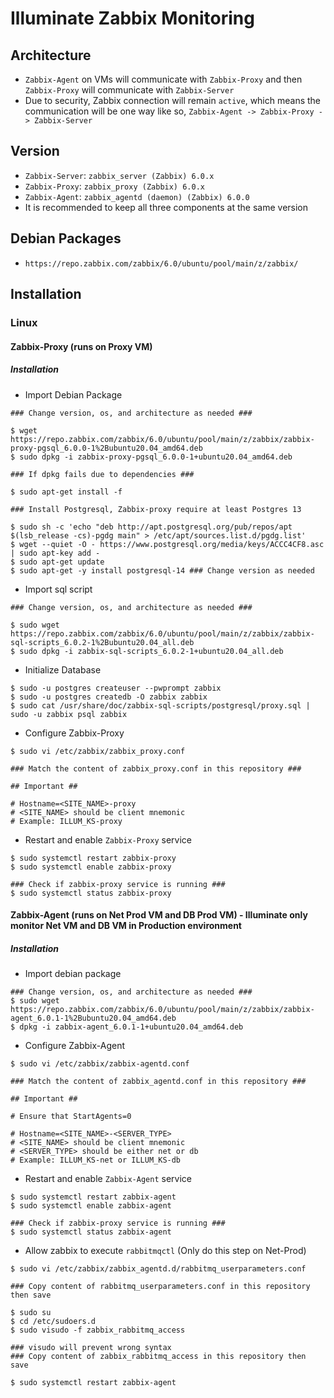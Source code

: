 # Illuminate Zabbix Monitoring

## Architecture
* `Zabbix-Agent` on VMs will communicate with `Zabbix-Proxy` and then `Zabbix-Proxy` 
will communicate with `Zabbix-Server`
* Due to security, Zabbix connection will remain `active`, which means
the communication will be one way like so, `Zabbix-Agent -> Zabbix-Proxy -> Zabbix-Server`

## Version
* `Zabbix-Server`: `zabbix_server (Zabbix) 6.0.x`
* `Zabbix-Proxy`: `zabbix_proxy (Zabbix) 6.0.x`
* `Zabbix-Agent`: `zabbix_agentd (daemon) (Zabbix) 6.0.0`
* It is recommended to keep all three components at the same version

## Debian Packages
* `https://repo.zabbix.com/zabbix/6.0/ubuntu/pool/main/z/zabbix/`

## Installation
### Linux
#### Zabbix-Proxy (runs on Proxy VM)
##### Installation
* Import Debian Package
```shell
### Change version, os, and architecture as needed ###
  
$ wget https://repo.zabbix.com/zabbix/6.0/ubuntu/pool/main/z/zabbix/zabbix-proxy-pgsql_6.0.0-1%2Bubuntu20.04_amd64.deb
$ sudo dpkg -i zabbix-proxy-pgsql_6.0.0-1+ubuntu20.04_amd64.deb

### If dpkg fails due to dependencies ###

$ sudo apt-get install -f

### Install Postgresql, Zabbix-proxy require at least Postgres 13

$ sudo sh -c 'echo "deb http://apt.postgresql.org/pub/repos/apt $(lsb_release -cs)-pgdg main" > /etc/apt/sources.list.d/pgdg.list'
$ wget --quiet -O - https://www.postgresql.org/media/keys/ACCC4CF8.asc | sudo apt-key add -
$ sudo apt-get update
$ sudo apt-get -y install postgresql-14 ### Change version as needed
```
* Import sql script
```shell
### Change version, os, and architecture as needed ###

$ sudo wget https://repo.zabbix.com/zabbix/6.0/ubuntu/pool/main/z/zabbix/zabbix-sql-scripts_6.0.2-1%2Bubuntu20.04_all.deb
$ sudo dpkg -i zabbix-sql-scripts_6.0.2-1+ubuntu20.04_all.deb
```
* Initialize Database
```shell
$ sudo -u postgres createuser --pwprompt zabbix
$ sudo -u postgres createdb -O zabbix zabbix 
$ sudo cat /usr/share/doc/zabbix-sql-scripts/postgresql/proxy.sql | sudo -u zabbix psql zabbix
```
* Configure Zabbix-Proxy
```shell
$ sudo vi /etc/zabbix/zabbix_proxy.conf

### Match the content of zabbix_proxy.conf in this repository ###

## Important ##

# Hostname=<SITE_NAME>-proxy 
# <SITE_NAME> should be client mnemonic
# Example: ILLUM_KS-proxy
```
* Restart and enable `Zabbix-Proxy` service
```shell
$ sudo systemctl restart zabbix-proxy
$ sudo systemctl enable zabbix-proxy

### Check if zabbix-proxy service is running ###
$ sudo systemctl status zabbix-proxy
```

#### Zabbix-Agent (runs on Net Prod VM and DB Prod VM) - Illuminate only monitor Net VM and DB VM in Production environment
##### Installation
* Import debian package
```shell
### Change version, os, and architecture as needed ###
$ sudo wget https://repo.zabbix.com/zabbix/6.0/ubuntu/pool/main/z/zabbix/zabbix-agent_6.0.1-1%2Bubuntu20.04_amd64.deb
$ dpkg -i zabbix-agent_6.0.1-1+ubuntu20.04_amd64.deb
```
* Configure Zabbix-Agent
```shell
$ sudo vi /etc/zabbix/zabbix-agentd.conf

### Match the content of zabbix_agentd.conf in this repository ###

## Important ##

# Ensure that StartAgents=0

# Hostname=<SITE_NAME>-<SERVER_TYPE>
# <SITE_NAME> should be client mnemonic
# <SERVER_TYPE> should be either net or db
# Example: ILLUM_KS-net or ILLUM_KS-db
```
* Restart and enable `Zabbix-Agent` service
```shell
$ sudo systemctl restart zabbix-agent
$ sudo systemctl enable zabbix-agent

### Check if zabbix-proxy service is running ###
$ sudo systemctl status zabbix-agent
```
* Allow zabbix to execute `rabbitmqctl` (Only do this step on Net-Prod)
```shell
$ sudo vi /etc/zabbix/zabbix_agentd.d/rabbitmq_userparameters.conf

### Copy content of rabbitmq_userparameters.conf in this repository then save

$ sudo su
$ cd /etc/sudoers.d
$ sudo visudo -f zabbix_rabbitmq_access

### visudo will prevent wrong syntax
### Copy content of zabbix_rabbitmq_access in this repository then save

$ sudo systemctl restart zabbix-agent
```
